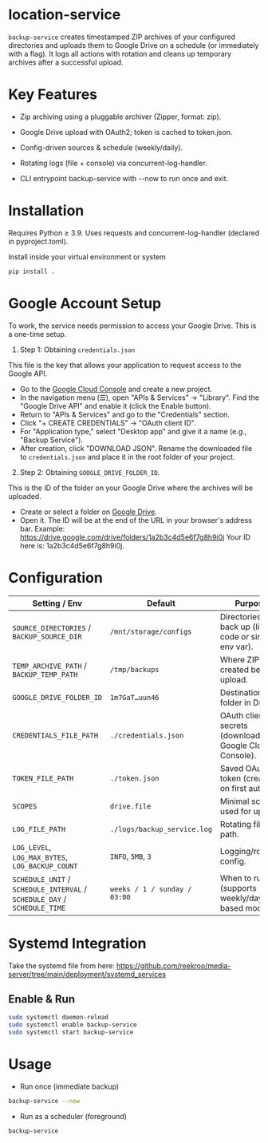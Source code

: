 # location-service

`backup-service` creates timestamped ZIP archives of your configured directories and uploads them to Google Drive on a schedule (or immediately with a flag). It logs all actions with rotation and cleans up temporary archives after a successful upload.

# Key Features

- Zip archiving using a pluggable archiver (Zipper, format: zip). 

- Google Drive upload with OAuth2; token is cached to token.json. 

- Config-driven sources & schedule (weekly/daily). 

- Rotating logs (file + console) via concurrent-log-handler. 

- CLI entrypoint backup-service with --now to run once and exit.

# Installation

Requires Python ≥ 3.9. Uses requests and concurrent-log-handler (declared in pyproject.toml).

Install inside your virtual environment or system

```bash
pip install .
```

# Google Account Setup

To work, the service needs permission to access your Google Drive. This is a one-time setup.

1. Step 1: Obtaining `credentials.json`

This file is the key that allows your application to request access to the Google API.

* Go to the [Google Cloud Console](https://console.cloud.google.com/) and create a new project.
* In the navigation menu (☰), open "APIs & Services" -> "Library". Find the "Google Drive API" and enable it (click the Enable button).
* Return to "APIs & Services" and go to the "Credentials" section.
* Click "+ CREATE CREDENTIALS" -> "OAuth client ID".
* For "Application type," select "Desktop app" and give it a name (e.g., "Backup Service").
* After creation, click "DOWNLOAD JSON". Rename the downloaded file to `credentials.json` and place it in the root folder of your project.

2. Step 2: Obtaining `GOOGLE_DRIVE_FOLDER_ID`. 

This is the ID of the folder on your Google Drive where the archives will be uploaded.

* Create or select a folder on [Google Drive](https://drive.google.com/).
* Open it. The ID will be at the end of the URL in your browser's address bar.
Example: https://drive.google.com/drive/folders/1a2b3c4d5e6f7g8h9i0j
Your ID here is: 1a2b3c4d5e6f7g8h9i0j.

# Configuration

| Setting / Env                                                            | Default                      | Purpose                                                     |
| ------------------------------------------------------------------------ | ---------------------------- | ----------------------------------------------------------- |
| `SOURCE_DIRECTORIES` / `BACKUP_SOURCE_DIR`                               | `/mnt/storage/configs`       | Directories to back up (list in code or single env var).    |
| `TEMP_ARCHIVE_PATH` / `BACKUP_TEMP_PATH`                                 | `/tmp/backups`               | Where ZIPs are created before upload.                       |
| `GOOGLE_DRIVE_FOLDER_ID`                                                 | `1m7GaT…uun46`               | Destination folder in Drive.                                |
| `CREDENTIALS_FILE_PATH`                                                  | `./credentials.json`         | OAuth client secrets (download from Google Cloud Console).  |
| `TOKEN_FILE_PATH`                                                        | `./token.json`               | Saved OAuth token (created on first auth).                  |
| `SCOPES`                                                                 | `drive.file`                 | Minimal scope used for upload.                              |
| `LOG_FILE_PATH`                                                          | `./logs/backup_service.log`  | Rotating file log path.                                     |
| `LOG_LEVEL`, `LOG_MAX_BYTES`, `LOG_BACKUP_COUNT`                         | `INFO`, `5MB`, `3`           | Logging/rotation config.                                    |
| `SCHEDULE_UNIT` / `SCHEDULE_INTERVAL` / `SCHEDULE_DAY` / `SCHEDULE_TIME` | `weeks / 1 / sunday / 03:00` | When to run (supports weekly/day-based modes).              |


# Systemd Integration

Take the systemd file from here: https://github.com/reekroo/media-server/tree/main/deployment/systemd_services

## Enable & Run

```bash
sudo systemctl daemon-reload
sudo systemctl enable backup-service
sudo systemctl start backup-service
```

# Usage

- Run once (immediate backup)

```bash
backup-service --now
```

- Run as a scheduler (foreground)

```bash
backup-service
```